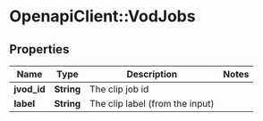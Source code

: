 # OpenapiClient::VodJobs

## Properties
Name | Type | Description | Notes
------------ | ------------- | ------------- | -------------
**jvod_id** | **String** | The clip job id | 
**label** | **String** | The clip label (from the input) | 



